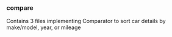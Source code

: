 ### compare

Contains 3 files implementing Comparator to sort car details by make/model, year, or mileage
